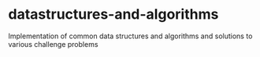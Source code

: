 # datastructures-and-algorithms
Implementation of common data structures and algorithms and solutions to various challenge problems
